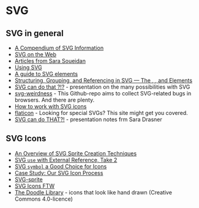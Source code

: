 SVG
===

SVG in general
--------------

-	[A Compendium of SVG Information](https://css-tricks.com/mega-list-svg-information/)
-	[SVG on the Web](https://svgontheweb.com)
-	[Articles from Sara Soueidan](https://sarasoueidan.com/tags/svg/index.html)
-	[Using SVG](https://css-tricks.com/using-svg/)
-	[A guide to SVG <use> elements](http://taye.me/blog/svg/a-guide-to-svg-use-elements/)
-	[Structuring, Grouping, and Referencing in SVG — The <g>, <use>, <defs> and <symbol> Elements](https://sarasoueidan.com/blog/structuring-grouping-referencing-in-svg/)
-	[SVG can do that ?!?](http://talks.brennaobrien.com/svg/#/) - presentation on the many possibilities with SVG
-	[svg-weirdness](https://github.com/emilbjorklund/svg-weirdness/issues) - This Github-repo aims to collect SVG-related bugs in browsers. And there are plenty.
-	[How to work with SVG icons ](https://fvsch.com/code/svg-icons/how-to/#fx-use-selector-bug)
-	[flaticon](http://www.flaticon.com/) - Looking for special SVGs? This site might get you covered.
- [SVG can do THAT?!](http://slides.com/sdrasner/svg-can-do-that#/) - presentation notes frm Sara Drasner

SVG Icons
---------

-	[An Overview of SVG Sprite Creation Techniques](https://24ways.org/2014/an-overview-of-svg-sprite-creation-techniques/)
-	[SVG `use` with External Reference, Take 2](https://css-tricks.com/svg-use-with-external-reference-take-2/)
-	[SVG `symbol` a Good Choice for Icons](https://css-tricks.com/svg-symbol-good-choice-icons/)
-	[Case Study: Our SVG Icon Process](http://blog.cloudfour.com/our-svg-icon-process/)
-	[SVG-sprite](http://jkphl.github.io/svg-sprite/)
-	[SVG Icons FTW](http://tympanus.net/codrops/2013/11/27/svg-icons-ftw/)
- [The Doodle Library](https://www.thedoodlelibrary.com/) - icons that look like hand drawn (Creative Commons 4.0-licence)
